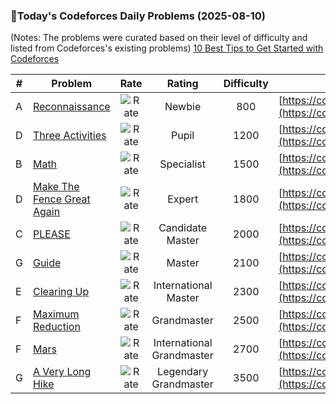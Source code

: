 ### 🌟Today's Codeforces Daily Problems (2025-08-10)
(Notes: The problems were curated based on their level of difficulty and listed from Codeforces's existing problems)
[10 Best Tips to Get Started with Codeforces](https://github.com/ika9810/Codeforces-Daily-Problems/blob/main/10%20Best%20Tips%20to%20Get%20Started%20with%20Codeforces.md)

| # | Problem | Rate| Rating | Difficulty | Contest |
|---| ----- | :--------: | :----------: | :----------: | ---------- |
|A|[Reconnaissance](https://codeforces.com/contest/32/problem/A)|![Rate](https://img.shields.io/badge/Newbie-800-lightgrey)|Newbie|800|[https://codeforces.com/contest/32](https://codeforces.com/contest/32)|
|D|[Three Activities](https://codeforces.com/contest/1914/problem/D)|![Rate](https://img.shields.io/badge/Pupil-1200-brightgreen)|Pupil|1200|[https://codeforces.com/contest/1914](https://codeforces.com/contest/1914)|
|B|[Math](https://codeforces.com/contest/1062/problem/B)|![Rate](https://img.shields.io/badge/Specialist-1500-9cf)|Specialist|1500|[https://codeforces.com/contest/1062](https://codeforces.com/contest/1062)|
|D|[Make The Fence Great Again](https://codeforces.com/contest/1221/problem/D)|![Rate](https://img.shields.io/badge/Expert-1800-blue)|Expert|1800|[https://codeforces.com/contest/1221](https://codeforces.com/contest/1221)|
|C|[PLEASE](https://codeforces.com/contest/696/problem/C)|![Rate](https://img.shields.io/badge/Candidate%20Master-2000-blueviolet)|Candidate Master|2000|[https://codeforces.com/contest/696](https://codeforces.com/contest/696)|
|G|[Guide](https://codeforces.com/contest/1510/problem/G)|![Rate](https://img.shields.io/badge/Master-2100-orange)|Master|2100|[https://codeforces.com/contest/1510](https://codeforces.com/contest/1510)|
|E|[Clearing Up](https://codeforces.com/contest/141/problem/E)|![Rate](https://img.shields.io/badge/International%20Master-2300-orange)|International Master|2300|[https://codeforces.com/contest/141](https://codeforces.com/contest/141)|
|F|[Maximum Reduction](https://codeforces.com/contest/1037/problem/F)|![Rate](https://img.shields.io/badge/Grandmaster-2500-red)|Grandmaster|2500|[https://codeforces.com/contest/1037](https://codeforces.com/contest/1037)|
|F|[Mars](https://codeforces.com/contest/1599/problem/F)|![Rate](https://img.shields.io/badge/International%20Grandmaster-2700-red)|International Grandmaster|2700|[https://codeforces.com/contest/1599](https://codeforces.com/contest/1599)|
|G|[A Very Long Hike](https://codeforces.com/contest/2068/problem/G)|![Rate](https://img.shields.io/badge/Legendary%20Grandmaster-3500-red)|Legendary Grandmaster|3500|[https://codeforces.com/contest/2068](https://codeforces.com/contest/2068)|
